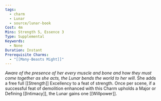 ```yaml
---
tags:
  - charm
  - Lunar
  - source/lunar-book
Cost: 4m
Mins: Strength 5, Essence 3
Type: Supplemental
Keywords:
  - None
Duration: Instant
Prerequisite Charms:
  - "[[Many-Beasts Might]]"
---
```

*Aware of the presence of her every muscle and bone and how they must come together as she acts, the Lunar bends the world to her will.*
She adds a free full [[Strength]] Excellency to a feat of strength. Once per scene, if a successful feat of demolition enhanced with this Charm upholds a Major or Defining [[Intimacy]], the Lunar gains one [[Willpower]].